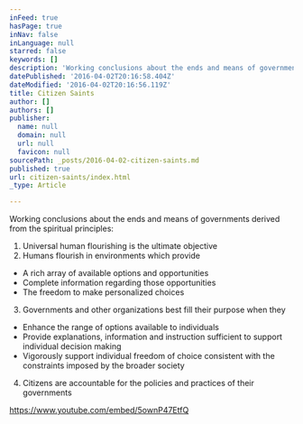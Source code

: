 ```yaml
---
inFeed: true
hasPage: true
inNav: false
inLanguage: null
starred: false
keywords: []
description: 'Working conclusions about the ends and means of governments derived from the spiritual principles:'
datePublished: '2016-04-02T20:16:58.404Z'
dateModified: '2016-04-02T20:16:56.119Z'
title: Citizen Saints
author: []
authors: []
publisher:
  name: null
  domain: null
  url: null
  favicon: null
sourcePath: _posts/2016-04-02-citizen-saints.md
published: true
url: citizen-saints/index.html
_type: Article

---
```

Working conclusions about the ends and means of governments derived from the spiritual principles:

1. Universal human flourishing is the ultimate objective
2. Humans flourish in environments which provide
  * A rich array of available options and opportunities
  * Complete information regarding those opportunities
  * The freedom to make personalized choices
3. Governments and other organizations best fill their purpose when they
  * Enhance the range of options available to individuals
  * Provide explanations, information and instruction sufficient to support individual decision making
  * Vigorously support individual freedom of choice consistent with the constraints imposed by the broader society
4. Citizens are accountable for the policies and practices of their governments

https://www.youtube.com/embed/5ownP47EtfQ